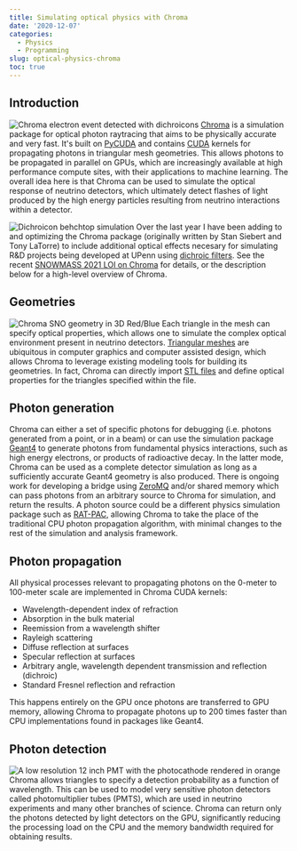 ```yaml
---
title: Simulating optical physics with Chroma
date: '2020-12-07'
categories:
  - Physics
  - Programming
slug: optical-physics-chroma
toc: true
---
```


## Introduction

![Chroma electron event detected with dichroicons](/images/100MeV_e-_inv.png#floatleft)
[Chroma](https://github.com/BenLand100/chroma) is a simulation package for optical photon raytracing that aims to be physically accurate and very fast.
It's built on [PyCUDA](https://documen.tician.de/pycuda/) and contains [CUDA](https://en.wikipedia.org/wiki/CUDA) kernels for propagating photons in triangular mesh geometries.
This allows photons to be propagated in parallel on GPUs, which are increasingly available at high performance compute sites, with their applications to machine learning.
The overall idea here is that Chroma can be used to simulate the optical response of neutrino detectors, which ultimately detect flashes of light produced by the high energy particles resulting from neutrino interactions within a detector.

![Dichroicon behchtop simulation](/images/dichroicon2.png#floatright)
Over the last year I have been adding to and optimizing the Chroma package (originally written by Stan Siebert and Tony LaTorre) to include additional optical effects necesary for simulating R&D projects being developed at UPenn using [dichroic filters](https://en.wikipedia.org/wiki/Dichroic_filter). See the recent [SNOWMASS 2021 LOI on Chroma](https://www.snowmass21.org/docs/files/summaries/CompF/SNOWMASS21-CompF2_CompF0-NF10_NF0_Chroma-045.pdf) for details, or the description below for a high-level overview of Chroma.

## Geometries

![Chroma SNO geometry in 3D Red/Blue](/images/chroma_sno.png#floatleft)
Each triangle in the mesh can specify optical properties, which allows one to simulate the complex optical environment present in neutrino detectors.
[Triangular meshes](https://en.wikipedia.org/wiki/Triangle_mesh) are ubiquitous in computer graphics and computer assisted design, which allows Chroma to leverage existing modeling tools for building its geometries.
In fact, Chroma can directly import [STL files](https://en.wikipedia.org/wiki/STL_(file_format)) and define optical properties for the triangles specified within the file. 

## Photon generation

Chroma can either a set of specific photons for debugging (i.e. photons generated from a point, or in a beam) or can use the simulation package [Geant4](https://geant4.web.cern.ch/) to generate photons from fundamental physics interactions, such as high energy electrons, or products of radioactive decay.
In the latter mode, Chroma can be used as a complete detector simulation as long as a sufficiently accurate Geant4 geometry is also produced.
There is ongoing work for developing a bridge using [ZeroMQ](https://zeromq.org/) and/or shared memory which can pass photons from an arbitrary source to Chroma for simulation, and return the results. 
A photon source could be a different physics simulation package such as [RAT-PAC](https://github.com/rat-pac/rat-pac), allowing Chroma to take the place of the traditional CPU photon propagation algorithm, with minimal changes to the rest of the simulation and analysis framework.

## Photon propagation

All physical processes relevant to propagating photons on the 0-meter to 100-meter scale are implemented in Chroma CUDA kernels:
* Wavelength-dependent index of refraction
* Absorption in the bulk material
* Reemission from a wavelength shifter
* Rayleigh scattering
* Diffuse reflection at surfaces
* Specular reflection at surfaces
* Arbitrary angle, wavelength dependent transmission and reflection (dichroic)
* Standard Fresnel reflection and refraction

This happens entirely on the GPU once photons are transferred to GPU memory, allowing Chroma to propagate photons up to 200 times faster than CPU implementations found in packages like Geant4.

## Photon detection

![A low resolution 12 inch PMT with the photocathode rendered in orange](/images/12inHQE.png#floatright)
Chroma allows triangles to specify a detection probability as a function of wavelength.
This can be used to model very sensitive photon detectors called photomultiplier tubes (PMTS), which are used in neutrino experiments and many other branches of science. 
Chroma can return only the photons detected by light detectors on the GPU, significantly reducing the processing load on the CPU and the memory bandwidth required for obtaining results. 

